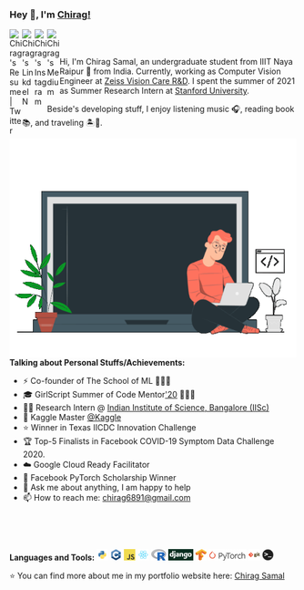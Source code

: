 ### Hey 👋, I'm [Chirag!](http://chiragsamal.github.io/)


<a href="https://twitter.com/samal_chirag">
  <img align="left" alt="Chirag's Resume | Twitter" width="22px" src="https://cdn.jsdelivr.net/npm/simple-icons@v3/icons/twitter.svg" />
</a>
<a href="https://www.linkedin.com/in/chiragsamal/">
  <img align="left" alt="Chirag's LinkdeIN" width="22px" src="https://cdn.jsdelivr.net/npm/simple-icons@v3/icons/linkedin.svg" />
</a>
<a href="https://www.instagram.com/samal_chirag/">
  <img align="left" alt="Chirag's Instagram" width="22px" src="https://cdn.jsdelivr.net/npm/simple-icons@v3/icons/instagram.svg" />
</a>
<a href="https://medium.com/@chirag6891">
  <img align="left" alt="Chirag's Medium" width="22px" src="https://cdn.jsdelivr.net/npm/simple-icons@v3/icons/medium.svg" />
</a>
<br />
<br />

Hi, I'm Chirag Samal, an undergraduate student from IIIT Naya Raipur 🚀 from India.  Currently, working as Computer Vision Engineer at [Zeiss Vision Care R&D](https://www.zeiss.co.in/vision-care/home.html). I spent the summer of 2021 as Summer Research Intern at [Stanford University](https://www.stanford.edu/).


Beside's developing stuff, I enjoy listening music 🎧, reading book 📚, and traveling 🏝️🗻.

  <img align="right" alt="GIF" width="512" height="384" src="https://github.com/chiragsamal/chiragsamal/blob/master/Images/portfolio.gif" />

**Talking about Personal Stuffs/Achievements:**

- ⚡️ Co-founder of The School of ML  👨🏽‍💻 
- 🎓 GirlScript Summer of Code Mentor['20](https://www.gssoc.tech/) 👨🏽‍💼
- 👨‍💻 Research Intern @ [Indian Institute of Science, Bangalore (IISc)](https://www.iisc.ac.in/)
- 🌱 Kaggle Master [@Kaggle](https://www.kaggle.com/chirag9073)
- ⭐ Winner in Texas IICDC Innovation Challenge
- 🏆 Top-5 Finalists in Facebook COVID-19 Symptom Data Challenge 2020.
- ☁️ Google Cloud Ready Facilitator 
- 🥇 Facebook PyTorch Scholarship Winner
- 💬 Ask me about anything, I am happy to help
- 📫 How to reach me: chirag6891@gmail.com

&nbsp;

<br>


**Languages and Tools:**
<code><img height="20" src="https://raw.githubusercontent.com/github/explore/80688e429a7d4ef2fca1e82350fe8e3517d3494d/topics/python/python.png"></code>
<code><img height="20" src="https://raw.githubusercontent.com/github/explore/80688e429a7d4ef2fca1e82350fe8e3517d3494d/topics/cpp/cpp.png"></code>
<code><img height="20" src="https://raw.githubusercontent.com/github/explore/80688e429a7d4ef2fca1e82350fe8e3517d3494d/topics/javascript/javascript.png"></code>
<code><img height="20" src="https://raw.githubusercontent.com/github/explore/80688e429a7d4ef2fca1e82350fe8e3517d3494d/topics/react/react.png"></code>
<code><img height="20" src="https://github.com/chiragsamal/chiragsamal/blob/master/Images/Rlogo.png"></code>
<code><img height="20" src="https://github.com/chiragsamal/chiragsamal/blob/master/Images/django-logo-negative.png"></code>
<code><img height="20" src="https://github.com/chiragsamal/chiragsamal/blob/master/Images/Tensorflow_logo.svg.png"></code>
<code><img height="20" src="https://github.com/chiragsamal/chiragsamal/blob/master/Images/pytorch.jpeg"></code>
<code><img height="20" src="https://raw.githubusercontent.com/github/explore/80688e429a7d4ef2fca1e82350fe8e3517d3494d/topics/git/git.png"></code>
<code><img height="20" src="https://raw.githubusercontent.com/github/explore/80688e429a7d4ef2fca1e82350fe8e3517d3494d/topics/terminal/terminal.png"></code>


⭐️ You can find more about me in my portfolio website here: [Chirag Samal](http://chiragsamal.github.io/)
